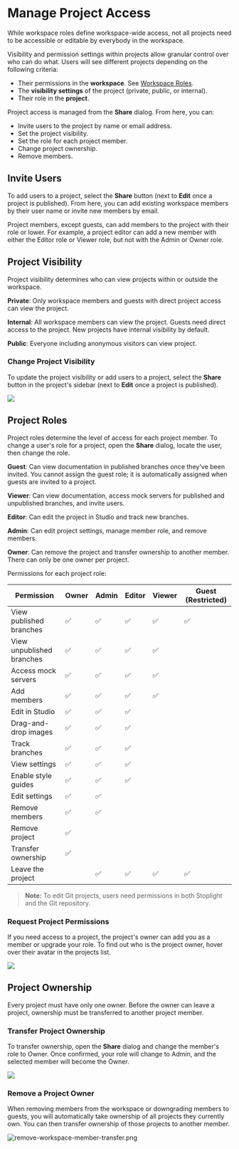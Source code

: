 # Manage Project Access

While workspace roles define workspace-wide access, not all projects need to be accessible or editable by everybody in the workspace. 

Visibility and permission settings within projects allow granular control over who can do what. Users will see different projects depending on the following criteria:

- Their permissions in the **workspace**. See [Workspace Roles](k.workspace-roles.md).  
- The **visibility settings** of the project (private, public, or internal).
- Their role in the **project**. 

Project access is managed from the **Share** dialog. From here, you can:

- Invite users to the project by name or email address.
- Set the project visibility.
- Set the role for each project member.
- Change project ownership.
- Remove members.

## Invite Users

To add users to a project, select the **Share** button (next to **Edit** once a project is published). From here, you can add existing workspace members by their user name or invite new members by email.

Project members, except guests, can add members to the project with their role or lower. For example, a project editor can add a new member with either the Editor role or Viewer role, but not with the Admin or Owner role.

## Project Visibility

Project visibility determines who can view projects within or outside the workspace. 

**Private**: Only workspace members and guests with direct project access can view the project.

**Internal**: All workspace members can view the project. Guests need direct access to the project. New projects have internal visibility by default. 

**Public**: Everyone including anonymous visitors can view project.

### Change Project Visibility

To update the project visibility or add users to a project, select the **Share** button in the project's sidebar (next to **Edit** once a project is published).

![](../assets/images/manage-project-access.png)

## Project Roles

Project roles determine the level of access for each project member. To change a user's role for a project, open the **Share** dialog, locate the user, then change the role. 

**Guest**: Can view documentation in published branches once they've been invited. You cannot assign the guest role; it is automatically assigned when guests are invited to a project.

**Viewer**: Can view documentation, access mock servers for published and unpublished branches, and invite users. 

**Editor**: Can edit the project in Studio and track new branches.

**Admin**: Can edit project settings, manage member role, and remove members.

**Owner**: Can remove the project and transfer ownership to another member. There can only be one owner per project.

Permissions for each project role:

| Permission                | Owner | Admin | Editor | Viewer | Guest (Restricted) |
|---------------------------|-------|-------|--------|--------|--------|
| View published branches   | ✅     | ✅     | ✅      | ✅      | ✅     |
| View unpublished branches | ✅     | ✅     | ✅      | ✅      |        |
| Access mock servers       | ✅     | ✅     | ✅      | ✅      |        |
| Add members               | ✅     | ✅     | ✅      | ✅      |        |
| Edit in Studio            | ✅     | ✅     | ✅      |        |         |
| Drag-and-drop images      | ✅     | ✅     | ✅      |        |         |
| Track branches            | ✅     | ✅     | ✅      |        |         |
| View settings             | ✅     | ✅     | ✅      |        |        |
| Enable style guides       | ✅     | ✅     | ✅    |        |        |
| Edit settings             | ✅     | ✅     |        |        |        |
| Remove members            | ✅     | ✅     |        |        |        |
| Remove project            | ✅     |       |        |        |        |
| Transfer ownership        | ✅     |       |        |        |        |
| Leave the project         |       | ✅     | ✅      | ✅      |✅       |

> **Note:** To edit Git projects, users need permissions in both Stoplight and the Git repository.

### Request Project Permissions

If you need access to a project, the project's owner can add you as a member or upgrade your role. To find out who is the project owner, hover over their avatar in the projects list.

![](../assets/images/projects-list-project-owner.png)

## Project Ownership

Every project must have only one owner. Before the owner can leave a project, ownership must be transferred to another project member. 

### Transfer Project Ownership

To transfer ownership, open the **Share** dialog and change the member's role to Owner. Once confirmed, your role will change to Admin, and the selected member will become the Owner.

<!--
focus: false
-->
![](../assets/images/transfer-project-ownership.png)

### Remove a Project Owner

When removing members from the workspace or downgrading members to guests, you will automatically take ownership of all projects they currently own. You can then transfer ownership of those projects to another member.

<!--
focus: false
-->
![remove-workspace-member-transfer.png](https://stoplight.io/api/v1/projects/cHJqOjI/images/08dqEfmITlA)






